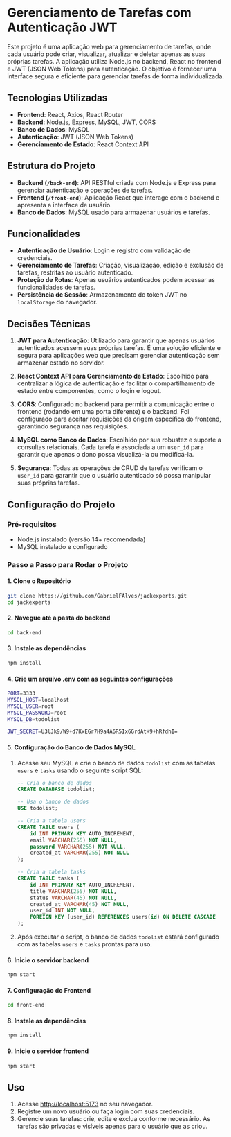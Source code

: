 # Gerenciamento de Tarefas com Autenticação JWT

Este projeto é uma aplicação web para gerenciamento de tarefas, onde cada usuário pode criar, visualizar, atualizar e deletar apenas as suas próprias tarefas. A aplicação utiliza Node.js no backend, React no frontend e JWT (JSON Web Tokens) para autenticação. O objetivo é fornecer uma interface segura e eficiente para gerenciar tarefas de forma individualizada.

## Tecnologias Utilizadas

- **Frontend**: React, Axios, React Router
- **Backend**: Node.js, Express, MySQL, JWT, CORS
- **Banco de Dados**: MySQL
- **Autenticação**: JWT (JSON Web Tokens)
- **Gerenciamento de Estado**: React Context API

## Estrutura do Projeto

- **Backend (`/back-end`)**: API RESTful criada com Node.js e Express para gerenciar autenticação e operações de tarefas.
- **Frontend (`/front-end`)**: Aplicação React que interage com o backend e apresenta a interface de usuário.
- **Banco de Dados**: MySQL usado para armazenar usuários e tarefas.

## Funcionalidades

- **Autenticação de Usuário**: Login e registro com validação de credenciais.
- **Gerenciamento de Tarefas**: Criação, visualização, edição e exclusão de tarefas, restritas ao usuário autenticado.
- **Proteção de Rotas**: Apenas usuários autenticados podem acessar as funcionalidades de tarefas.
- **Persistência de Sessão**: Armazenamento do token JWT no `localStorage` do navegador.

## Decisões Técnicas

1. **JWT para Autenticação**: Utilizado para garantir que apenas usuários autenticados acessem suas próprias tarefas. É uma solução eficiente e segura para aplicações web que precisam gerenciar autenticação sem armazenar estado no servidor.

2. **React Context API para Gerenciamento de Estado**: Escolhido para centralizar a lógica de autenticação e facilitar o compartilhamento de estado entre componentes, como o login e logout.

3. **CORS**: Configurado no backend para permitir a comunicação entre o frontend (rodando em uma porta diferente) e o backend. Foi configurado para aceitar requisições da origem específica do frontend, garantindo segurança nas requisições.

4. **MySQL como Banco de Dados**: Escolhido por sua robustez e suporte a consultas relacionais. Cada tarefa é associada a um `user_id` para garantir que apenas o dono possa visualizá-la ou modificá-la.

5. **Segurança**: Todas as operações de CRUD de tarefas verificam o `user_id` para garantir que o usuário autenticado só possa manipular suas próprias tarefas.

## Configuração do Projeto

### Pré-requisitos

- Node.js instalado (versão 14+ recomendada)
- MySQL instalado e configurado

### Passo a Passo para Rodar o Projeto

#### 1. Clone o Repositório

```bash
git clone https://github.com/GabrielFAlves/jackexperts.git
cd jackexperts
```

#### 2. Navegue até a pasta do backend

```bash
cd back-end
```

#### 3. Instale as dependências

```bash
npm install
```

#### 4. Crie um arquivo .env com as seguintes configurações

```bash
PORT=3333
MYSQL_HOST=localhost
MYSQL_USER=root
MYSQL_PASSWORD=root
MYSQL_DB=todolist

JWT_SECRET=U3lJk9/W9+d7KxEGr7H9a4A6R5Ix6GrdAt+9+hRfdhI=
```

#### 5. Configuração do Banco de Dados MySQL

1. Acesse seu MySQL e crie o banco de dados `todolist` com as tabelas `users` e `tasks` usando o seguinte script SQL:

    ```sql
    -- Cria o banco de dados
    CREATE DATABASE todolist;

    -- Usa o banco de dados
    USE todolist;

    -- Cria a tabela users
    CREATE TABLE users (
        id INT PRIMARY KEY AUTO_INCREMENT,
        email VARCHAR(255) NOT NULL,
        password VARCHAR(255) NOT NULL,
        created_at VARCHAR(255) NOT NULL
    );

    -- Cria a tabela tasks
    CREATE TABLE tasks (
        id INT PRIMARY KEY AUTO_INCREMENT,
        title VARCHAR(255) NOT NULL,
        status VARCHAR(45) NOT NULL,
        created_at VARCHAR(45) NOT NULL,
        user_id INT NOT NULL,
        FOREIGN KEY (user_id) REFERENCES users(id) ON DELETE CASCADE
    );
    ```

2. Após executar o script, o banco de dados `todolist` estará configurado com as tabelas `users` e `tasks` prontas para uso.

#### 6. Inicie o servidor backend

```bash
npm start
```

#### 7. Configuração do Frontend

```bash
cd front-end
```

#### 8. Instale as dependências

```bash
npm install
```

#### 9. Inicie o servidor frontend

```bash
npm start
```

## Uso

1. Acesse [http://localhost:5173](http://localhost:5173) no seu navegador.
2. Registre um novo usuário ou faça login com suas credenciais.
3. Gerencie suas tarefas: crie, edite e exclua conforme necessário. As tarefas são privadas e visíveis apenas para o usuário que as criou.
